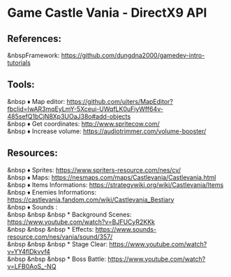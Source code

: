 # Game Castle Vania - DirectX9 API




## References:</br>
  &nbspFramework: https://github.com/dungdna2000/gamedev-intro-tutorials </br>


## Tools:</br>
  &nbsp :diamonds: Map editor: https://github.com/uiters/MapEditor?fbclid=IwAR3mqEyLmY-5Xceui-UWqfLK0uFiyWff64v-485sefQ1bCjN8Xp3UOaJ38o#add-objects </br>
  &nbsp :diamonds: Get coordinates: http://www.spritecow.com/ </br>
  &nbsp :diamonds: Increase volume: https://audiotrimmer.com/volume-booster/ </br>


## Resources: </br>
  &nbsp :diamonds: Sprites: https://www.spriters-resource.com/nes/cv/ </br>
  &nbsp :diamonds: Maps: https://nesmaps.com/maps/Castlevania/Castlevania.html </br>
  &nbsp :diamonds: Items Informations: https://strategywiki.org/wiki/Castlevania/Items </br>
  &nbsp :diamonds: Enemies Informations: https://castlevania.fandom.com/wiki/Castlevania_Bestiary </br>
  &nbsp :diamonds: Sounds :  </br>
    &nbsp &nbsp &nbsp * Background Scenes: https://www.youtube.com/watch?v=BJFUCyR2KKk </br>
    &nbsp &nbsp &nbsp * Effects: https://www.sounds-resource.com/nes/vania/sound/357/ </br>
    &nbsp &nbsp &nbsp * Stage Clear: https://www.youtube.com/watch?v=YY4flDkvvf4 </br>
    &nbsp &nbsp &nbsp * Boss Battle: https://www.youtube.com/watch?v=LFB0AoS_-NQ </br>


